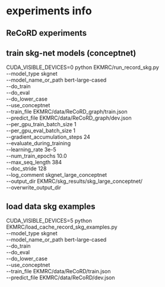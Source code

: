 # experiments info

## ReCoRD experiments

## train skg-net models (conceptnet)
CUDA_VISIBLE_DEVICES=0 python EKMRC/run_record_skg.py \
  --model_type skgnet \
  --model_name_or_path bert-large-cased \
  --do_train \
  --do_eval \
  --do_lower_case \
  --use_conceptnet \
  --train_file EKMRC/data/ReCoRD_graph/train.json \
  --predict_file EKMRC/data/ReCoRD_graph/dev.json \
  --per_gpu_train_batch_size 1 \
  --per_gpu_eval_batch_size 1 \
  --gradient_accumulation_steps 24 \
  --evaluate_during_training \
  --learning_rate 3e-5 \
  --num_train_epochs 10.0 \
  --max_seq_length 384 \
  --doc_stride 128 \
  --log_comment skgnet_large_conceptnet \
  --output_dir EKMRC/skg_results/skg_large_conceptnet/ \
  --overwrite_output_dir


## load data skg examples
CUDA_VISIBLE_DEVICES=5 python EKMRC/load_cache_record_skg_examples.py \
  --model_type skgnet \
  --model_name_or_path bert-large-cased\
  --do_train \
  --do_eval \
  --do_lower_case \
  --use_conceptnet \
  --train_file EKMRC/data/ReCoRD/train.json \
  --predict_file EKMRC/data/ReCoRD/dev.json